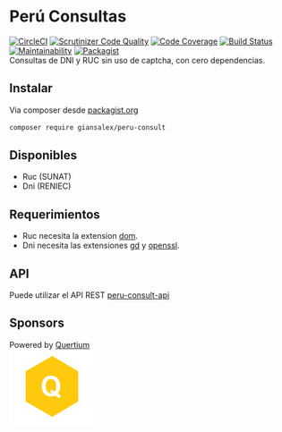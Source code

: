 # Perú Consultas

[![CircleCI](https://circleci.com/gh/giansalex/peru-consult.svg?style=svg)](https://circleci.com/gh/giansalex/peru-consult)
[![Scrutinizer Code Quality](https://scrutinizer-ci.com/g/giansalex/peru-consult/badges/quality-score.png?b=master)](https://scrutinizer-ci.com/g/giansalex/peru-consult/?branch=master)
[![Code Coverage](https://scrutinizer-ci.com/g/giansalex/peru-consult/badges/coverage.png?b=master)](https://scrutinizer-ci.com/g/giansalex/peru-consult/?branch=master)
[![Build Status](https://scrutinizer-ci.com/g/giansalex/peru-consult/badges/build.png?b=master)](https://scrutinizer-ci.com/g/giansalex/peru-consult/build-status/master)
[![Maintainability](https://api.codeclimate.com/v1/badges/c307caea39f1101cbc5d/maintainability)](https://codeclimate.com/github/giansalex/peru-consult/maintainability)
[![Packagist](https://img.shields.io/packagist/v/giansalex/peru-consult.svg?style=flat-square)](https://packagist.org/packages/giansalex/peru-consult)   
Consultas de DNI y RUC sin uso de captcha, con cero dependencias.

Instalar
--------
Via composer desde [packagist.org](https://packagist.org/packages/giansalex/peru-consult)
```bash
composer require giansalex/peru-consult
```

Disponibles
------------
- Ruc (SUNAT)
- Dni (RENIEC)

Requerimientos
---------------
- Ruc necesita la extension [dom](http://php.net/manual/es/book.dom.php).
- Dni necesita las extensiones [gd](http://php.net/manual/es/image.installation.php) y [openssl](http://php.net/manual/es/openssl.installation.php).

API
----
Puede utilizar el API REST [peru-consult-api](https://github.com/giansalex/peru-consult-api)  

Sponsors
---------

Powered by [Quertium](http://quertium.ga/)  
![Quertium](img/quertium.png)
